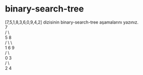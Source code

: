 # binary-search-tree  
[7,5,1,8,3,6,0,9,4,2] dizisinin binary-search-tree aşamalarını yazınız.  
         7  
        / \  
       5   8  
      / \    \  
     1   6    9  
    / \  
   0   3  
      / \  
     2   4  
  
